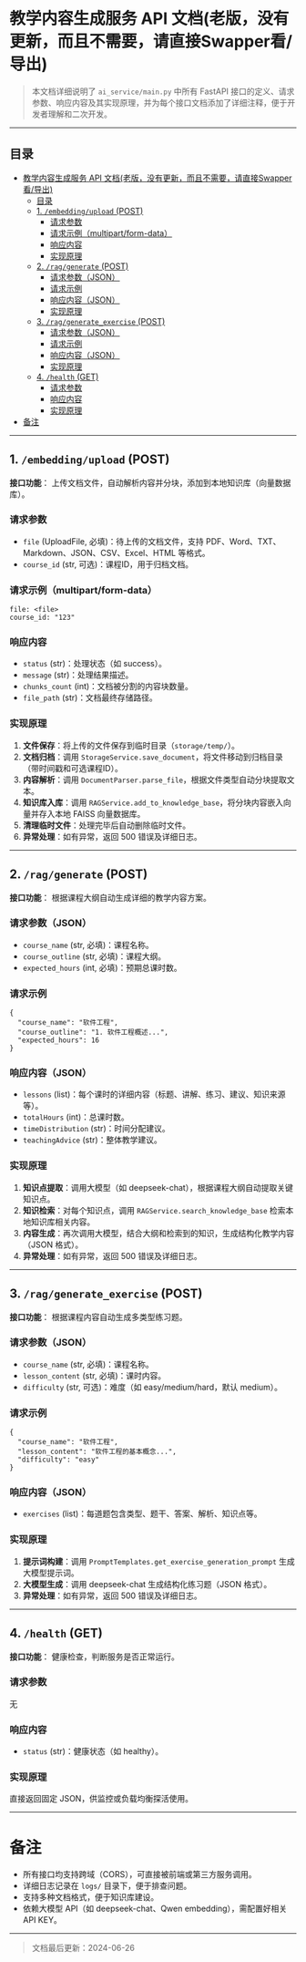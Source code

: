 # 教学内容生成服务 API 文档(老版，没有更新，而且不需要，请直接Swapper看/导出)

> 本文档详细说明了 `ai_service/main.py` 中所有 FastAPI 接口的定义、请求参数、响应内容及其实现原理，并为每个接口文档添加了详细注释，便于开发者理解和二次开发。

---

## 目录
- [教学内容生成服务 API 文档(老版，没有更新，而且不需要，请直接Swapper看/导出)](#教学内容生成服务-api-文档老版没有更新而且不需要请直接swapper看导出)
  - [目录](#目录)
  - [1. `/embedding/upload` (POST)](#1-embeddingupload-post)
    - [请求参数](#请求参数)
    - [请求示例（multipart/form-data）](#请求示例multipartform-data)
    - [响应内容](#响应内容)
    - [实现原理](#实现原理)
  - [2. `/rag/generate` (POST)](#2-raggenerate-post)
    - [请求参数（JSON）](#请求参数json)
    - [请求示例](#请求示例)
    - [响应内容（JSON）](#响应内容json)
    - [实现原理](#实现原理-1)
  - [3. `/rag/generate_exercise` (POST)](#3-raggenerate_exercise-post)
    - [请求参数（JSON）](#请求参数json-1)
    - [请求示例](#请求示例-1)
    - [响应内容（JSON）](#响应内容json-1)
    - [实现原理](#实现原理-2)
  - [4. `/health` (GET)](#4-health-get)
    - [请求参数](#请求参数-1)
    - [响应内容](#响应内容-1)
    - [实现原理](#实现原理-3)
- [备注](#备注)

---

## 1. `/embedding/upload` (POST)

**接口功能**：
上传文档文件，自动解析内容并分块，添加到本地知识库（向量数据库）。

### 请求参数
- `file` (UploadFile, 必填)：待上传的文档文件，支持 PDF、Word、TXT、Markdown、JSON、CSV、Excel、HTML 等格式。
- `course_id` (str, 可选)：课程ID，用于归档文档。

### 请求示例（multipart/form-data）
```
file: <file>
course_id: "123"
```

### 响应内容
- `status` (str)：处理状态（如 success）。
- `message` (str)：处理结果描述。
- `chunks_count` (int)：文档被分割的内容块数量。
- `file_path` (str)：文档最终存储路径。

### 实现原理
1. **文件保存**：将上传的文件保存到临时目录（`storage/temp/`）。
2. **文档归档**：调用 `StorageService.save_document`，将文件移动到归档目录（带时间戳和可选课程ID）。
3. **内容解析**：调用 `DocumentParser.parse_file`，根据文件类型自动分块提取文本。
4. **知识库入库**：调用 `RAGService.add_to_knowledge_base`，将分块内容嵌入向量并存入本地 FAISS 向量数据库。
5. **清理临时文件**：处理完毕后自动删除临时文件。
6. **异常处理**：如有异常，返回 500 错误及详细日志。

---

## 2. `/rag/generate` (POST)

**接口功能**：
根据课程大纲自动生成详细的教学内容方案。

### 请求参数（JSON）
- `course_name` (str, 必填)：课程名称。
- `course_outline` (str, 必填)：课程大纲。
- `expected_hours` (int, 必填)：预期总课时数。

### 请求示例
```
{
  "course_name": "软件工程",
  "course_outline": "1. 软件工程概述...",
  "expected_hours": 16
}
```

### 响应内容（JSON）
- `lessons` (list)：每个课时的详细内容（标题、讲解、练习、建议、知识来源等）。
- `totalHours` (int)：总课时数。
- `timeDistribution` (str)：时间分配建议。
- `teachingAdvice` (str)：整体教学建议。

### 实现原理
1. **知识点提取**：调用大模型（如 deepseek-chat），根据课程大纲自动提取关键知识点。
2. **知识检索**：对每个知识点，调用 `RAGService.search_knowledge_base` 检索本地知识库相关内容。
3. **内容生成**：再次调用大模型，结合大纲和检索到的知识，生成结构化教学内容（JSON 格式）。
4. **异常处理**：如有异常，返回 500 错误及详细日志。

---

## 3. `/rag/generate_exercise` (POST)

**接口功能**：
根据课程内容自动生成多类型练习题。

### 请求参数（JSON）
- `course_name` (str, 必填)：课程名称。
- `lesson_content` (str, 必填)：课时内容。
- `difficulty` (str, 可选)：难度（如 easy/medium/hard，默认 medium）。

### 请求示例
```
{
  "course_name": "软件工程",
  "lesson_content": "软件工程的基本概念...",
  "difficulty": "easy"
}
```

### 响应内容（JSON）
- `exercises` (list)：每道题包含类型、题干、答案、解析、知识点等。

### 实现原理
1. **提示词构建**：调用 `PromptTemplates.get_exercise_generation_prompt` 生成大模型提示词。
2. **大模型生成**：调用 deepseek-chat 生成结构化练习题（JSON 格式）。
3. **异常处理**：如有异常，返回 500 错误及详细日志。

---

## 4. `/health` (GET)

**接口功能**：
健康检查，判断服务是否正常运行。

### 请求参数
无

### 响应内容
- `status` (str)：健康状态（如 healthy）。

### 实现原理
直接返回固定 JSON，供监控或负载均衡探活使用。

---

# 备注
- 所有接口均支持跨域（CORS），可直接被前端或第三方服务调用。
- 详细日志记录在 `logs/` 目录下，便于排查问题。
- 支持多种文档格式，便于知识库建设。
- 依赖大模型 API（如 deepseek-chat、Qwen embedding），需配置好相关 API KEY。

---

> 文档最后更新：2024-06-26 